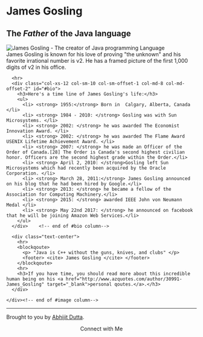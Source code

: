 <!-- inserting font awesome ---->
<link rel="stylesheet" href="//maxcdn.bootstrapcdn.com/font-awesome/4.5.0/css/font-awesome.min.css"/>

<!-- starting bootstrap ---->
<div class="container-fluid">   
  <!-- Main them starts here ---->  
  <div class="jumbotron">
    <div class="row">  
      <div class="col-xs-12" id="#image">
       <h1 class="text-primary text-center"> James Gosling</h1>
       <h2 class="text-center">The <em>Father</em> of the Java language</h2>        
       <div class="thumbnail">
        <img class="img-thumbnail"
             src="https://upload.wikimedia.org/wikipedia/commons/1/14/James_Gosling_2008.jpg" 
             alt="James Gosling - The creator of Java programming Language">
        </img>
        <div class="caption text-center" id="#image-caption">
           James Gosling is known for his love of proving "the unknown" and  
           his favorite irrational number is v2. He has a framed picture of the first 
           1,000 digits of v2 in his office.    
        </div>    <!-- end of caption-->
       </div>   <!-- end of thumbnail div -->

<!--    
      <div class="form-group">
        &nbsp;
      </div>  
      <div class="form-group">
        &nbsp;
      </div>      
-->
      <hr>
      <div class="col-xs-12 col-sm-10 col-sm-offset-1 col-md-8 col-md-offset-2" id="#bio">
        <h3>Here's a time line of James Gosling's life:</h3>
        <ul>
          <li> <strong> 1955:</strong> Born in  Calgary, Alberta, Canada </li>
          <li> <strong> 1984 - 2010: </strong> Gosling was with Sun Microsystems. </li>
          <li> <strong> 2002: </strong> he was awarded The Economist Innovation Award. </li>
          <li> <strong> 2002: </strong> he was awarded The Flame Award USENIX Lifetime Achievement Award. </li>
          <li> <strong> 2007: </strong> he was made an Officer of the Order of Canada.[28] The Order is Canada's second highest civilian honor. Officers are the second highest grade within the Order.</li>          
          <li> <strong> April 2, 2010: </strong>Gosling left Sun Microsystems which had recently been acquired by the Oracle Corporation. </li>
          <li> <strong> March 28, 2011:</strong> James Gosling announced on his blog that he had been hired by Google.</li>
          <li> <strong> 2013: </strong> he became a fellow of the Association for Computing Machinery.</li>
          <li> <strong> 2015: </strong> awarded IEEE John von Neumann Medal </li>
          <li> <strong> May 22nd 2017: </strong> he announced on facebook that he will be joining Amazon Web Services.</li>          
        </ul>
      </div>    <!-- end of #bio column-->
      
      <div class="text-center">
        <hr>
        <blockqoute>
          <p> "Java is C++ without the guns, knives, and clubs" </p>
          <footer> <cite> James Gosling </cite> </footer>
        </blockqoute>
        <hr>
        <h3>If you have time, you should read more about this incredible human being on his <a href="http://www.azquotes.com/author/30991-James_Gosling" target="_blank">personal qoutes.</a>.</h3>
      </div>
      
    </div><!-- end of #image column-->    
   </div>  <!-- end of enitre row-->  
  </div>  <!-- end of jumbotron-->
  <footer class="text-center">
    <hr>
    <p>Brought to you by 
      <a href="https://github.com/whatsupabhijit/" target="_blank">Abhijit Dutta</a>.
    </p>

  <!-- just links ---->  
  <div class=text-right>
    <header>
      <p>Connect with Me 
        <a href="https://www.facebook.com/whatsupabhijit" target="_blank" rel="nofollow"><i class="fa fa-facebook"></i></a>
        <a href="http://www.addamaro.com/" target="_blank" rel="nofollow"><i class="fa fa-rss" aria-hidden="true"></i></a>
        <a href="https://twitter.com/EddieNit" target="_blank" rel="nofollow"><i class="fa fa-twitter" aria-hidden="true"></i></a>      
      </p>
    </header>  
  </div>    
    
</div>  <!-- end of container fluid-->
